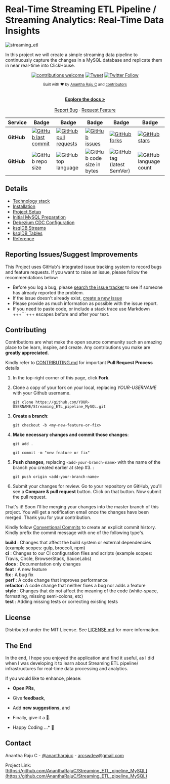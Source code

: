 <!--
*** Thanks for checking out Streaming ETL pipeline MySQL. If you have a suggestion
*** that would make this better, please fork the repo and create a pull request
*** or simply open an issue with the tag "enhancement".
*** Thanks again!
-->
# Real-Time Streaming ETL Pipeline / Streaming Analytics: Real-Time Data Insights

![streaming_etl](images/streaming_etl.png)

In this project we will create a simple streaming data pipeline to continuously capture the changes in a MySQL database and replicate them in near real-time into ClickHouse. 

<div align="center">

[![contributions welcome](https://img.shields.io/badge/contributions-welcome-brightgreen?logo=github)](CODE_OF_CONDUCT.md) [![Tweet](https://img.shields.io/twitter/url/http/shields.io.svg?style=social)](https://twitter.com/intent/tweet?text=Checkout+this+recipe+for+streaming+ETL&url=https://github.com/AnanthaRajuC/Streaming_ETL_pipeline_MySQL&hashtags=DataEngineering) [![Twitter Follow](https://img.shields.io/twitter/follow/anantharajuc?label=follow%20me&style=social)](https://twitter.com/anantharajuc)
</div>

<div align="center">
  <sub>Built with ❤︎ by <a href="https://twitter.com/anantharajuc">Anantha Raju C</a> and <a href="https://github.com/AnanthaRajuC/Streaming_ETL_pipeline_MySQL/graphs/contributors">contributors</a>
</div>

</br>

<p align="center">
	<a href="https://github.com/AnanthaRajuC/Streaming_ETL_pipeline_MySQL/blob/master/README.md"><strong>Explore the docs »</strong></a>
	<br />
	<br />
	<a href="https://github.com/AnanthaRajuC/Streaming_ETL_pipeline_MySQL/issues">Report Bug</a>
	·
	<a href="https://github.com/AnanthaRajuC/Streaming_ETL_pipeline_MySQL/issues">Request Feature</a>
</p>

<!-- PROJECT SHIELDS -->
<!--
*** I'm using markdown "reference style" links for readability.
*** Reference links are enclosed in brackets [ ] instead of parentheses ( ).
-->

|     Service     | Badge | Badge | Badge | Badge | Badge |
|-----------------|-------|-------|-------|-------|-------|
|  **GitHub**     |[![GitHub last commit](https://img.shields.io/github/last-commit/AnanthaRajuC/Streaming_ETL_pipeline_MySQL)](https://github.com/AnanthaRajuC/Streaming_ETL_pipeline_MySQL/commits/master)|[![GitHub pull requests](https://img.shields.io/github/issues-pr-raw/AnanthaRajuC/Streaming_ETL_pipeline_MySQL)](https://github.com/AnanthaRajuC/Streaming_ETL_pipeline_MySQL/pulls)|[![GitHub issues](https://img.shields.io/github/issues/AnanthaRajuC/Streaming_ETL_pipeline_MySQL)](https://github.com/AnanthaRajuC/Streaming_ETL_pipeline_MySQL/issues)|[![GitHub forks](https://img.shields.io/github/forks/AnanthaRajuC/Streaming_ETL_pipeline_MySQL)](https://github.com/AnanthaRajuC/Streaming_ETL_pipeline_MySQL/network)|[![GitHub stars](https://img.shields.io/github/stars/AnanthaRajuC/Streaming_ETL_pipeline_MySQL)](https://github.com/AnanthaRajuC/Streaming_ETL_pipeline_MySQL/stargazers)|
|  **GitHub**     |![GitHub repo size](https://img.shields.io/github/repo-size/AnanthaRajuC/Streaming_ETL_pipeline_MySQL)|![GitHub top language](https://img.shields.io/github/languages/top/AnanthaRajuC/Streaming_ETL_pipeline_MySQL.svg)|![GitHub code size in bytes](https://img.shields.io/github/languages/code-size/AnanthaRajuC/Streaming_ETL_pipeline_MySQL)|![GitHub tag (latest SemVer)](https://img.shields.io/github/tag/AnanthaRajuC/Streaming_ETL_pipeline_MySQL.svg)|![GitHub language count](https://img.shields.io/github/languages/count/AnanthaRajuC/Streaming_ETL_pipeline_MySQL)|

## Details

- [Technology stack](documentation/TECHNOLOGY_STACK.MD)    
- [Installation](documentation/INSTALLATION.MD)  
- [Project Setup](documentation/PROJECT_SETUP.MD) 
- [Initial MySQL Preparation](documentation/INITIAL_MYSQL_PREPARATION.MD)  
- [Debezium CDC Configuration](documentation/DEBEZIUM_CDC_CONFIGURATION.MD) 
- [ksqlDB Streams](documentation/KSQLDB_STREAMS.MD) 
- [ksqlDB Tables](documentation/KSQLDB_TABLES.MD) 
- [Reference](documentation/REFERENCE.MD)  


## Reporting Issues/Suggest Improvements

This Project uses GitHub's integrated issue tracking system to record bugs and feature requests. If you want to raise an issue, please follow the recommendations below:

* 	Before you log a bug, please [search the issue tracker](https://github.com/AnanthaRajuC/Streaming_ETL_pipeline_MySQL/search?type=Issues) to see if someone has already reported the problem.
* 	If the issue doesn't already exist, [create a new issue](https://github.com/AnanthaRajuC/Streaming_ETL_pipeline_MySQL/issues/new)
* 	Please provide as much information as possible with the issue report.
* 	If you need to paste code, or include a stack trace use Markdown +++```+++ escapes before and after your text.

<!-- CONTRIBUTING -->
## Contributing

Contributions are what make the open source community such an amazing place to be learn, inspire, and create. Any contributions you make are **greatly appreciated**.

Kindly refer to [CONTRIBUTING.md](/CONTRIBUTING.md) for important **Pull Request Process** details

1. In the top-right corner of this page, click **Fork**.

2. Clone a copy of your fork on your local, replacing *YOUR-USERNAME* with your Github username.

   `git clone https://github.com/YOUR-USERNAME/Streaming_ETL_pipeline_MySQL.git`

3. **Create a branch**: 

   `git checkout -b <my-new-feature-or-fix>`

4. **Make necessary changes and commit those changes**:

   `git add .`

   `git commit -m "new feature or fix"`

5. **Push changes**, replacing `<add-your-branch-name>` with the name of the branch you created earlier at step #3. :

   `git push origin <add-your-branch-name>`

6. Submit your changes for review. Go to your repository on GitHub, you'll see a **Compare & pull request** button. Click on that button. Now submit the pull request.

That's it! Soon I'll be merging your changes into the master branch of this project. You will get a notification email once the changes have been merged. Thank you for your contribution.

Kindly follow [Conventional Commits](https://www.conventionalcommits.org/en/v1.0.0/) to create an explicit commit history. Kindly prefix the commit message with one of the following type's.

**build**   : Changes that affect the build system or external dependencies (example scopes: gulp, broccoli, npm)  
**ci**      : Changes to our CI configuration files and scripts (example scopes: Travis, Circle, BrowserStack, SauceLabs)  
**docs**    : Documentation only changes  
**feat**    : A new feature  
**fix**     : A bug fix  
**perf**    : A code change that improves performance  
**refactor**: A code change that neither fixes a bug nor adds a feature  
**style**   : Changes that do not affect the meaning of the code (white-space, formatting, missing semi-colons, etc)  
**test**    : Adding missing tests or correcting existing tests  

## License

Distributed under the MIT License. See [LICENSE.md](/LICENSE.md) for more information.

## The End

In the end, I hope you enjoyed the application and find it useful, as I did when I was developing it to learn about Streaming ETL pipeline/ infrastructures for real-time data processing and analytics. 

If you would like to enhance, please: 

* 	**Open PRs**, 
* 	Give **feedback**, 
* 	Add **new suggestions**, and
*	Finally, give it a 🌟.

* Happy Coding ...* 🙂

<!-- CONTACT -->
## Contact

Anantha Raju C - [@anantharajuc](https://twitter.com/anantharajuc) - arcswdev@gmail.com

Project Link: [https://github.com/AnanthaRajuC/Streaming_ETL_pipeline_MySQL](https://github.com/AnanthaRajuC/Streaming_ETL_pipeline_MySQL)
